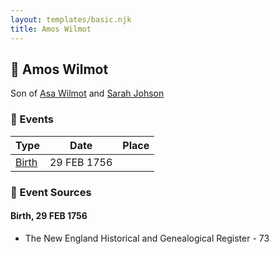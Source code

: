 ```yaml
---
layout: templates/basic.njk
title: Amos Wilmot
---
```

## 🔵 Amos Wilmot

Son of [Asa Wilmot](/people/1/15735504) and [Sarah Johson](/people/4/48968878)

### 📆 Events

Type | Date | Place
------ | ------ | ------
[Birth](#event-e1d97d0b-6d62-4b7c-ae34-90fe4ff09b67) | 29 FEB 1756 |

### 📰 Event Sources

#### <a id="event-e1d97d0b-6d62-4b7c-ae34-90fe4ff09b67"></a> Birth, 29 FEB 1756
* The New England Historical and Genealogical Register  - 73